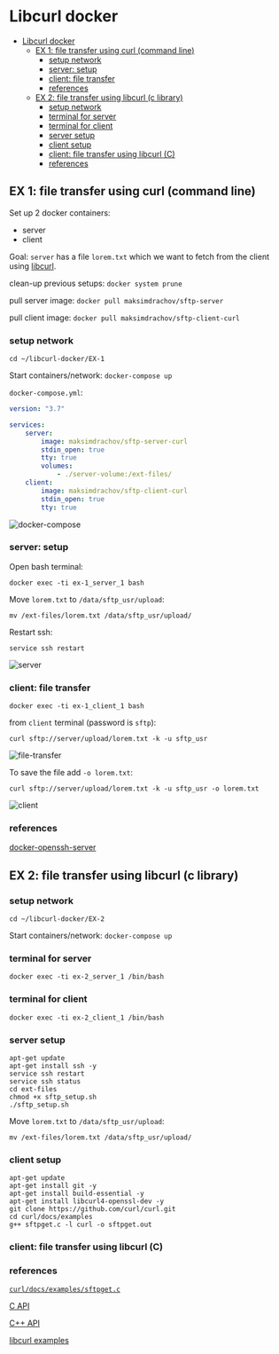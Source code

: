 # Libcurl docker

- [Libcurl docker](#libcurl-docker)
  - [EX 1: file transfer using curl (command line)](#ex-1-file-transfer-using-curl-command-line)
    - [setup network](#setup-network)
    - [server: setup](#server-setup)
    - [client: file transfer](#client-file-transfer)
    - [references](#references)
  - [EX 2: file transfer using libcurl (c library)](#ex-2-file-transfer-using-libcurl-c-library)
    - [setup network](#setup-network-1)
    - [terminal for server](#terminal-for-server)
    - [terminal for client](#terminal-for-client)
    - [server setup](#server-setup-1)
    - [client setup](#client-setup)
    - [client: file transfer using libcurl (C)](#client-file-transfer-using-libcurl-c)
    - [references](#references-1)

## EX 1: file transfer using curl (command line)

Set up 2 docker containers:

- server
- client

Goal: `server` has a file `lorem.txt` which we want to fetch from the client using [libcurl](https://everything.curl.dev/libcurl).

clean-up previous setups: `docker system prune`

pull server image: `docker pull maksimdrachov/sftp-server`

pull client image: `docker pull maksimdrachov/sftp-client-curl`

### setup network

`cd ~/libcurl-docker/EX-1`

Start containers/network: `docker-compose up`

`docker-compose.yml`:

```yml
version: "3.7"

services:
    server:
        image: maksimdrachov/sftp-server-curl
        stdin_open: true
        tty: true
        volumes:
            - ./server-volume:/ext-files/
    client:
        image: maksimdrachov/sftp-client-curl
        stdin_open: true
        tty: true
```

![docker-compose](images/EX-1/docker-compose.png)

### server: setup

Open bash terminal:

`docker exec -ti ex-1_server_1 bash`

Move `lorem.txt` to `/data/sftp_usr/upload`:

`mv /ext-files/lorem.txt /data/sftp_usr/upload/`

Restart ssh:

`service ssh restart`

![server](images/EX-1/server.png)

### client: file transfer

`docker exec -ti ex-1_client_1 bash`

from `client` terminal (password is `sftp`): 

```
curl sftp://server/upload/lorem.txt -k -u sftp_usr
```

![file-transfer](images/EX-1/file-transfer.png)

To save the file add `-o lorem.txt`:

```
curl sftp://server/upload/lorem.txt -k -u sftp_usr -o lorem.txt
```

![client](images/EX-1/client.png)

### references

[docker-openssh-server](https://github.com/linuxserver/docker-openssh-server)

## EX 2: file transfer using libcurl (c library)

### setup network

`cd ~/libcurl-docker/EX-2`

Start containers/network: `docker-compose up`

### terminal for server

`docker exec -ti ex-2_server_1 /bin/bash`

### terminal for client

`docker exec -ti ex-2_client_1 /bin/bash`

### server setup

```
apt-get update 
apt-get install ssh -y 
service ssh restart
service ssh status
cd ext-files
chmod +x sftp_setup.sh
./sftp_setup.sh
```

Move `lorem.txt` to `/data/sftp_usr/upload`:

`mv /ext-files/lorem.txt /data/sftp_usr/upload/`

### client setup

```
apt-get update
apt-get install git -y
apt-get install build-essential -y
apt-get install libcurl4-openssl-dev -y
git clone https://github.com/curl/curl.git
cd curl/docs/examples
g++ sftpget.c -l curl -o sftpget.out
```

### client: file transfer using libcurl (C)

### references

[`curl/docs/examples/sftpget.c`](https://github.com/curl/curl/blob/master/docs/examples/sftpget.c)

[C API](https://everything.curl.dev/libcurl)

[C++ API](https://everything.curl.dev/libcurl/cplusplus)

[libcurl examples](https://everything.curl.dev/libcurl/examples)
